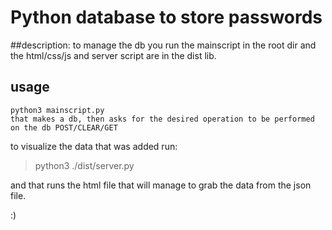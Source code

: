 # Python database to store passwords

##description:
 to manage the db you run the mainscript in the root dir and the html/css/js and server script are in the dist lib.

## usage
	
	python3 mainscript.py
	that makes a db, then asks for the desired operation to be performed on the db POST/CLEAR/GET
to visualize the data that was added run:
> python3 ./dist/server.py


and that runs the html file that will manage to grab the data from the json file.

:)
